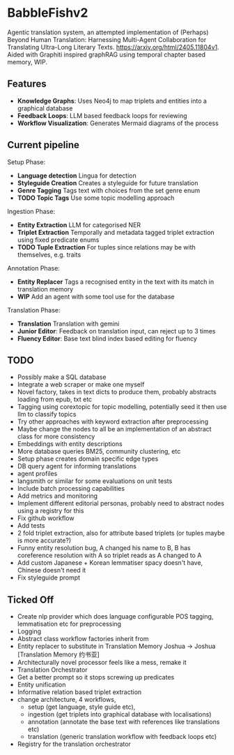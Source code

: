 # BabbleFishv2

Agentic translation system, an attempted implementation of (Perhaps) Beyond Human Translation: Harnessing Multi-Agent Collaboration for Translating Ultra-Long Literary Texts. https://arxiv.org/html/2405.11804v1. Aided with Graphiti inspired graphRAG using temporal chapter based memory, WIP.

## Features
- **Knowledge Graphs**: Uses Neo4j to map triplets and entities into a graphical database
- **Feedback Loops**: LLM based feedback loops for reviewing
- **Workflow Visualization**: Generates Mermaid diagrams of the process

## Current pipeline
Setup Phase:
- **Language detection** Lingua for detection
- **Styleguide Creation** Creates a styleguide for future translation
- **Genre Tagging** Tags text with choices from the set genre enum
- **TODO Topic Tags** Use some topic modelling approach

Ingestion Phase:
- **Entity Extraction** LLM for categorised NER
- **Triplet Extraction** Temporally and metadata tagged triplet extraction using fixed predicate enums
- **TODO Tuple Extraction** For tuples since relations may be with themselves, e.g. traits

Annotation Phase:
- **Entity Replacer** Tags a recognised entity in the text with its match in translation memory
- **WIP** Add an agent with some tool use for the database

Translation Phase:
- **Translation** Translation with gemini
- **Junior Editor**: Feedback on translation input, can reject up to 3 times
- **Fluency Editor**: Base text blind index based editing for fluency

## TODO
- Possibly make a SQL database
- Integrate a web scraper or make one myself
- Novel factory, takes in text dicts to produce them, probably abstracts loading from epub, txt etc
- Tagging using corextopic for topic modelling, potentially seed it then use llm to classify topics
- Try other approaches with keyword extraction after preprocessing
- Maybe change the nodes to all be an implementation of an abstract class for more consistency
- Embeddings with entity descriptions
- More database queries BM25, community clustering, etc
- Setup phase creates domain specific edge types
- DB query agent for informing translations
- agent profiles 
- langsmith or similar for some evaluations on unit tests
- Include batch processing capabilities
- Add metrics and monitoring
- Implement different editorial personas, probably need to abstract nodes using a registry for this
- Fix github workflow
- Add tests
- 2 fold triplet extraction, also for attribute based triplets (or tuples maybe is more accurate?)
- Funny entity resolution bug, A changed his name to B, B has coreference resolution with A so triplet reads as A changed to A
- Add custom Japanese + Korean lemmatiser spacy doesn't have, Chinese doesn't need it
- Fix styleguide prompt

## Ticked Off
- Create nlp provider which does language configurable POS tagging, lemmatisation etc for preprocessing
- Logging
- Abstract class workflow factories inherit from
- Entity replacer to substitute in Translation Memory Joshua -> Joshua \[Translation Memory 约书亚\]
- Architecturally novel processor feels like a mess, remake it
- Translation Orchestrator
- Get a better prompt so it stops screwing up predicates
- Entity unification
- Informative relation based triplet extraction
- change architecture, 4 workflows,
    - setup (get language, style guide etc), 
    - ingestion (get triplets into graphical database with localisations)
    - annotation (annotate the base text with references like translations etc)
    - translation (generic translation workflow with feedback loops etc)
- Registry for the translation orchestrator